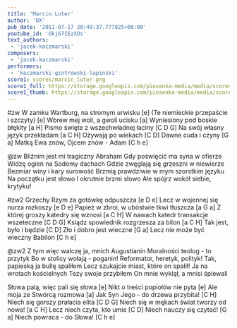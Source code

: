 ```yaml
---
title: 'Marcin Luter'
author: 'DX'
pub_date: '2011-07-17 20:49:37.777825+00:00'
youtube_id: 'OkjG7IEzXOs'
text_authors:
 - 'jacek-kaczmarski'
composers:
 - 'jacek-kaczmarski'
performers:
 - 'kaczmarski-gintrowski-lapinski'
score1: scores/marcin_luter.png
score1_full: https://storage.googleapis.com/piosenka-media/media/scores/marcin_luter.png
score1_thumb: https://storage.googleapis.com/piosenka-media/media/scores/marcin_luter.png.180x0_q85_upscale.jpg
---
```


#zw
W zamku Wartburg, na stromym urwisku [e]
(Te niemieckie przepaście i szczyty) [e]
Wbrew mej woli, a gwoli ucisku [a]
Wyniesiony pod boskie błękity [a H]
Pismo święte z wszechwładnej łaciny [C D G]
Na swój własny język przekładam [a C H]
Ożywają po wiekach [C D]
Dawne cuda i czyny [G a]
Matką Ewa znów, Ojcem znów - Adam [C h e]

@zw
Bliźnim jest mi tragiczny Abraham
Gdy poświęcić ma syna w ofierze
Widzę ogień na Sodomy dachach
Gdzie zwęglają się grzeszni w niewierze
Bezmiar winy i kary surowość
Brzmią prawdziwie w mym szorstkim języku
Na początku jest słowo
I okrutnie brzmi słowo
Ale spójrz wokół siebie, krytyku!

#zw2
Grzechy Rzym za gotówkę odpuszcza [e D e]
Lecz w wojennej się nurza rozkoszy [e D e]
Papież w zbroi, w ubóstwie tkwi tłuszcza [a G a]
Z której groszy katedry się wznosi [a C H]
W nawach katedr transakcje wszeteczne [C D G]
Ksiądz spowiednik rozgrzesza za bilon [a C H]
Tak jest, było i będzie [C D]
Zło i dobro jest wieczne [G a]
Lecz nie może być wieczny Babilon [C h e]

@zw2
Z tym więc walczę ja, mnich Augustianin
Moralności teolog - to przytyk
Bo w stolicy wołają - poganin!
Reformator, heretyk, polityk!
Tak, papieską ja bullę spaliłem
Lecz szukajcie miast, które on spalił!
Ja na wrotach kościelnych
Tezy swoje przybiłem
On mnie wyklął, a mnisi śpiewali

Słowa palą, więc pali się słowa [e]
Nikt o treści popiołów nie pyta [e]
Ale moja ze Stwórcą rozmowa [a]
Jak Syn Jego - do drzewa przybita! [C H]
Niech się gorszy prałacia elita [C D G]
Niech się w mękach świat tworzy od nowa! [a C H]
Lecz niech czyta, kto umie [C D]
Niech nauczy się czytać! [G a]
Niech powraca - do Słowa! [C h e]